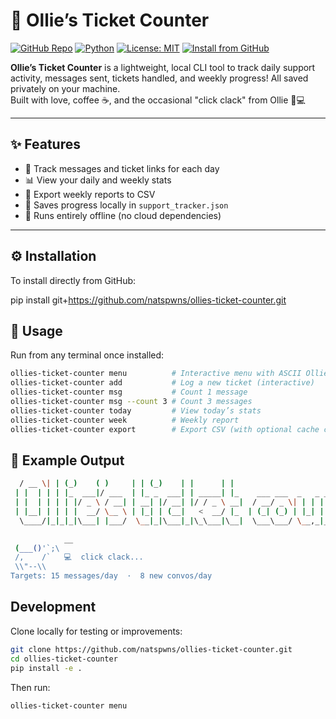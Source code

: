 # 🐾 Ollie’s Ticket Counter

[![GitHub Repo](https://img.shields.io/badge/GitHub-natspwns%2Follies--ticket--counter-181717?logo=github)](https://github.com/natspwns/ollies-ticket-counter)
[![Python](https://img.shields.io/badge/Python-3.8%2B-blue?logo=python)](https://www.python.org/)
[![License: MIT](https://img.shields.io/badge/License-MIT-yellow.svg)](LICENSE)
[![Install from GitHub](https://img.shields.io/badge/pip%20install-git%2Bhttps%3A%2F%2Fgithub.com%2Fnatspwns%2Follies--ticket--counter.git-brightgreen)](https://github.com/natspwns/ollies-ticket-counter)

**Ollie’s Ticket Counter** is a lightweight, local CLI tool to track daily support activity, messages sent, tickets handled, and weekly progress!
All saved privately on your machine.  
Built with love, coffee ☕, and the occasional "click clack" from Ollie 🐶💻

---

## ✨ Features

- 🧮 Track messages and ticket links for each day  
- 📊 View your daily and weekly stats  
- 📁 Export weekly reports to CSV  
- 💾 Saves progress locally in `support_tracker.json`  
- 🐾 Runs entirely offline (no cloud dependencies)

---

## ⚙️ Installation

To install directly from GitHub:


pip install git+https://github.com/natspwns/ollies-ticket-counter.git

## 🚀 Usage

Run from any terminal once installed:
```bash
ollies-ticket-counter menu          # Interactive menu with ASCII Ollie 🐶
ollies-ticket-counter add           # Log a new ticket (interactive)
ollies-ticket-counter msg           # Count 1 message
ollies-ticket-counter msg --count 3 # Count 3 messages
ollies-ticket-counter today         # View today’s stats
ollies-ticket-counter week          # Weekly report
ollies-ticket-counter export        # Export CSV (with optional cache clear)
```

## 🧩 Example Output
```bash
  / __ \| | (_)    ( )     | | (_)    | |      | |                         | |           
 | |  | | | |_  ___|/ ___  | |_ _  ___| | _____| |_    ___ ___  _   _ _ __ | |_ ___ _ __ 
 | |  | | | | |/ _ \ / __| | __| |/ __| |/ / _ \ __|  / __/ _ \| | | | '_ \| __/ _ \ '__|
 | |__| | | | |  __/ \__ \ | |_| | (__|   <  __/ |_  | (_| (_) | |_| | | | | ||  __/ |   
  \____/|_|_|_|\___| |___/  \__|_|\___|_|\_\___|\__|  \___\___/ \__,_|_| |_|\__\___|_|   

            __
 (___()'`;\
 /,    /`   💻  click clack...
 \\"--\\
Targets: 15 messages/day  ·  8 new convos/day
```

## Development 

Clone locally for testing or improvements:
```bash
git clone https://github.com/natspwns/ollies-ticket-counter.git
cd ollies-ticket-counter
pip install -e .
```
Then run:
```bash
ollies-ticket-counter menu
```
